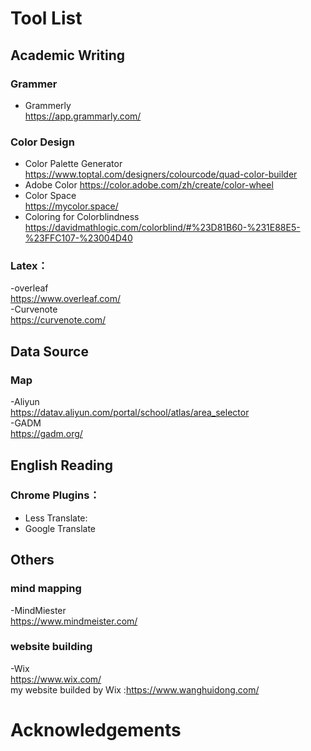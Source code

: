 # Tool List

## Academic Writing
### Grammer
- Grammerly  
  <https://app.grammarly.com/>

### Color Design
- Color Palette Generator
  <https://www.toptal.com/designers/colourcode/quad-color-builder>  
- Adobe Color 
  <https://color.adobe.com/zh/create/color-wheel>  
- Color Space  
  <https://mycolor.space/>
- Coloring for Colorblindness
  <https://davidmathlogic.com/colorblind/#%23D81B60-%231E88E5-%23FFC107-%23004D40>
  
### Latex：
-overleaf  
 <https://www.overleaf.com/>   
-Curvenote  
<https://curvenote.com/>  

## Data Source
### Map
-Aliyun   
<https://datav.aliyun.com/portal/school/atlas/area_selector>  
-GADM  
<https://gadm.org/>  

## English Reading
### Chrome Plugins：
- Less Translate:
- Google Translate  

## Others
### mind mapping
-MindMiester  
<https://www.mindmeister.com/>  
### website building
-Wix   
<https://www.wix.com/>  
 my website builded by Wix :<https://www.wanghuidong.com/>  

# Acknowledgements
